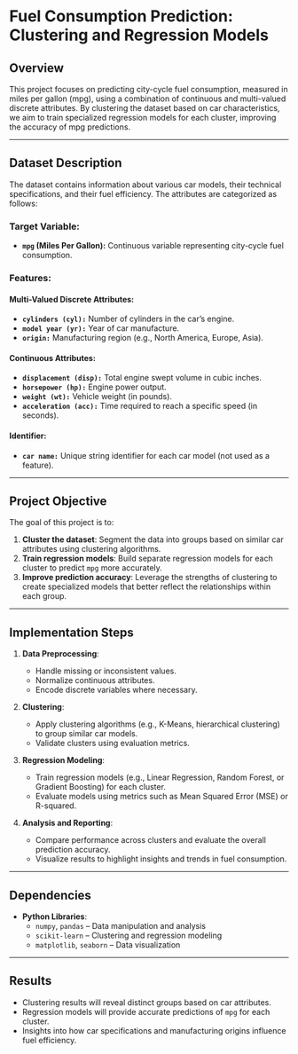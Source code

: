 # Fuel Consumption Prediction: Clustering and Regression Models  

## Overview  
This project focuses on predicting city-cycle fuel consumption, measured in miles per gallon (mpg), using a combination of continuous and multi-valued discrete attributes. By clustering the dataset based on car characteristics, we aim to train specialized regression models for each cluster, improving the accuracy of mpg predictions.  

---

## Dataset Description  
The dataset contains information about various car models, their technical specifications, and their fuel efficiency. The attributes are categorized as follows:  

### Target Variable:  
- **`mpg` (Miles Per Gallon):** Continuous variable representing city-cycle fuel consumption.  

### Features:  
#### Multi-Valued Discrete Attributes:  
- **`cylinders (cyl):`** Number of cylinders in the car’s engine.  
- **`model year (yr):`** Year of car manufacture.  
- **`origin:`** Manufacturing region (e.g., North America, Europe, Asia).  

#### Continuous Attributes:  
- **`displacement (disp):`** Total engine swept volume in cubic inches.  
- **`horsepower (hp):`** Engine power output.  
- **`weight (wt):`** Vehicle weight (in pounds).  
- **`acceleration (acc):`** Time required to reach a specific speed (in seconds).  

#### Identifier:  
- **`car name:`** Unique string identifier for each car model (not used as a feature).  

---

## Project Objective  
The goal of this project is to:  
1. **Cluster the dataset**: Segment the data into groups based on similar car attributes using clustering algorithms.  
2. **Train regression models**: Build separate regression models for each cluster to predict `mpg` more accurately.  
3. **Improve prediction accuracy**: Leverage the strengths of clustering to create specialized models that better reflect the relationships within each group.  

---

## Implementation Steps  
1. **Data Preprocessing**:  
   - Handle missing or inconsistent values.  
   - Normalize continuous attributes.  
   - Encode discrete variables where necessary.  

2. **Clustering**:  
   - Apply clustering algorithms (e.g., K-Means, hierarchical clustering) to group similar car models.  
   - Validate clusters using evaluation metrics.  

3. **Regression Modeling**:  
   - Train regression models (e.g., Linear Regression, Random Forest, or Gradient Boosting) for each cluster.  
   - Evaluate models using metrics such as Mean Squared Error (MSE) or R-squared.  

4. **Analysis and Reporting**:  
   - Compare performance across clusters and evaluate the overall prediction accuracy.  
   - Visualize results to highlight insights and trends in fuel consumption.  

---

## Dependencies  
- **Python Libraries**:  
  - `numpy`, `pandas` – Data manipulation and analysis  
  - `scikit-learn` – Clustering and regression modeling  
  - `matplotlib`, `seaborn` – Data visualization  

---

## Results  
- Clustering results will reveal distinct groups based on car attributes.  
- Regression models will provide accurate predictions of `mpg` for each cluster.  
- Insights into how car specifications and manufacturing origins influence fuel efficiency.  

